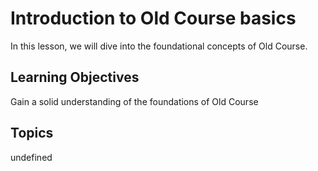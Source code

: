 # Introduction to Old Course basics

In this lesson, we will dive into the foundational concepts of Old Course.

## Learning Objectives
Gain a solid understanding of the foundations of Old Course

## Topics
undefined